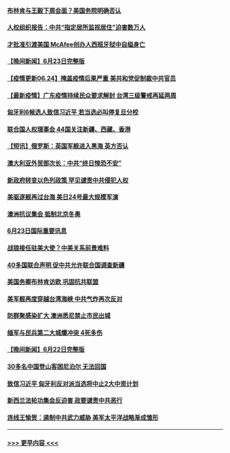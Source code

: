 #### [布林肯与王毅下周会面？美国务院明确否认](../pages/prog202/a103150068.md?t=06241352) 
#### [人权组织报告：中共“指定居所监视居住”迫害数万人](../pages/prog202/a103149940.md?t=06241352) 
#### [才批准引渡美国 McAfee创办人西班牙狱中自缢身亡](../pages/prog202/a103149948.md?t=06241352) 
#### [【晚间新闻】6月23日完整版](../pages/prog202/a103149960.md?t=06241352) 
#### [【疫情更新06.24】掩盖疫情后果严重 美共和党促制裁中共官员](../pages/prog202/a103133785.md?t=06241352) 
#### [【最新疫情】广东疫情持续民众要求解封 台湾三级警戒再延两周](../pages/prog202/a103149544.md?t=06241352) 
#### [匈牙利6候选人致信习近平 若当选必叫停复旦分校](../pages/prog202/a103149677.md?t=06241352) 
#### [联合国人权理事会 44国关注新疆、西藏、香港](../pages/prog202/a103149645.md?t=06241352) 
#### [【短讯】俄罗斯：英国军舰进入黑海 英方否认](../pages/prog202/a103149549.md?t=06241352) 
#### [澳大利亚外贸部次长：中共“终日惶恐不安”](../pages/prog202/a103149532.md?t=06241352) 
#### [新政府转变以色列政策 罕见谴责中共侵犯人权](../pages/prog202/a103149446.md?t=06241352) 
#### [美驱逐舰再过台海 美日24号最大规模军演](../pages/prog202/a103149475.md?t=06241352) 
#### [澳洲抗议集会 抵制北京冬奥](../pages/prog202/a103149467.md?t=06241352) 
#### [6月23日国际重要讯息](../pages/prog202/a103149296.md?t=06241352) 
#### [战狼接任驻美大使？中美关系前景难料](../pages/prog202/a103149261.md?t=06241352) 
#### [40多国联合声明 促中共允许联合国调查新疆](../pages/prog202/a103149254.md?t=06241352) 
#### [美国务卿布林肯访欧 巩固抗共联盟](../pages/prog202/a103149209.md?t=06241352) 
#### [美军舰再度穿越台湾海峡 中共气炸再次反对](../pages/prog202/a103149207.md?t=06241352) 
#### [防群聚感染扩大 澳洲悉尼禁止市民出城](../pages/prog202/a103149142.md?t=06241352) 
#### [缅军与民兵第二大城爆冲突 4死多伤](../pages/prog202/a103149133.md?t=06241352) 
#### [【晚间新闻】6月22日完整版](../pages/prog202/a103149044.md?t=06241352) 
#### [30多名中国登山客困尼泊尔 无法回国](../pages/prog202/a103149101.md?t=06241352) 
#### [致信习近平 匈牙利反对派当选将中止2大中资计划](../pages/prog202/a103149027.md?t=06241352) 
#### [新西兰法轮功集会反迫害 政要谴责中共恶行](../pages/prog202/a103148978.md?t=06241352) 
#### [连线王愉贺：遏制中共武力威胁 美军太平洋战略渐成雏形](../pages/prog202/a103148053.md?t=06241352) 

----
#### [ >>> 更早内容 <<< ](../indexes/prog202-earlier.md)
